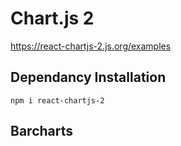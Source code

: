 # Chart.js 2
https://react-chartjs-2.js.org/examples

## Dependancy Installation
```
npm i react-chartjs-2
```

## Barcharts